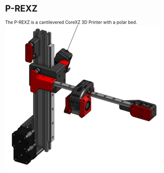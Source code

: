 # P-REXZ
The P-REXZ is a cantilevered CoreXZ 3D Printer with a polar bed.
![Image of the P-REXZ](https://github.com/Armchair-Engineering/P-REXZ/blob/main/Images/P-REXZv51.png)